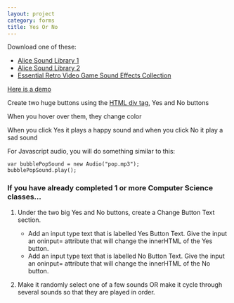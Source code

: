 ```yaml
---
layout: project
category: forms
title: Yes Or No
---
```

Download one of these:
  - [Alice Sound Library 1](https://www.alice.org/wp-content/uploads/2017/05/AliceSoundLibrary.zip)
  - [Alice Sound Library 2](https://www.alice.org/wp-content/uploads/2017/08/AliceSoundLibraryExpansionPackOne.zip)
  - [Essential Retro Video Game Sound Effects Collection](https://opengameart.org/sites/default/files/The%20Essential%20Retro%20Video%20Game%20Sound%20Effects%20Collection%20%5B512%20sounds%5D.zip)


[Here is a demo](https://drive.google.com/file/d/1vw5GDnkJAvt61_dFyai6K1EcWJNqBFt4/view)

Create two huge buttons using the [HTML div tag](https://www.w3schools.com/tags/tag_div.asp), Yes and No buttons

When you hover over them, they change color

When you click Yes it plays a happy sound and when you click No it play a sad sound

For Javascript audio, you will do something similar to this:
```
var bubblePopSound = new Audio("pop.mp3");
bubblePopSound.play();
```



### If you have already completed 1 or more Computer Science classes...

1. Under the two big Yes and No buttons, create a Change Button Text section.

    - Add an input type text that is labelled Yes Button Text. Give the input an oninput= attribute that will change the innerHTML of the Yes button.
    - Add an input type text that is labelled No Button Text. Give the input an oninput= attribute that will change the innerHTML of the No button.

1. Make it randomly select one of a few sounds OR make it cycle through several sounds so that they are played in order.
